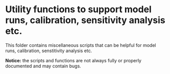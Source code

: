 # Utility functions to support model runs, calibration, sensitivity analysis etc.

This folder contains miscellaneous scripts that can be helpful for model runs, calibration, senstitivity analysis etc. 

**Notice:** the scripts and functions are not always fully or properly documented and may contain bugs.